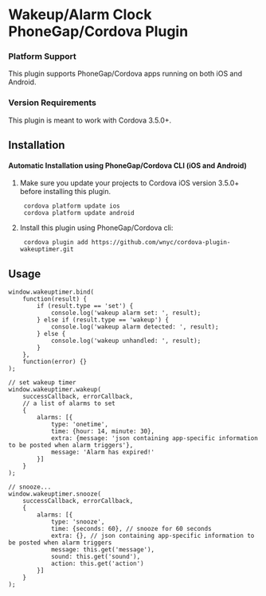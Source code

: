 # Wakeup/Alarm Clock PhoneGap/Cordova Plugin

### Platform Support

This plugin supports PhoneGap/Cordova apps running on both iOS and Android.

### Version Requirements

This plugin is meant to work with Cordova 3.5.0+.

## Installation

#### Automatic Installation using PhoneGap/Cordova CLI (iOS and Android)
1. Make sure you update your projects to Cordova iOS version 3.5.0+ before installing this plugin.

        cordova platform update ios
        cordova platform update android

2. Install this plugin using PhoneGap/Cordova cli:

        cordova plugin add https://github.com/wnyc/cordova-plugin-wakeuptimer.git

## Usage

    window.wakeuptimer.bind(
        function(result) {
            if (result.type == 'set') {
                console.log('wakeup alarm set: ', result);
            } else if (result.type == 'wakeup') {
                console.log('wakeup alarm detected: ', result);
            } else {
                console.log('wakeup unhandled: ', result);
            }
        },
        function(error) {}
    );

    // set wakeup timer
    window.wakeuptimer.wakeup(
        successCallback, errorCallback,
        // a list of alarms to set
        {
            alarms: [{
                type: 'onetime',
                time: {hour: 14, minute: 30},
                extra: {message: 'json containing app-specific information to be posted when alarm triggers'},
                message: 'Alarm has expired!'
            }]
        }
    );

    // snooze...
    window.wakeuptimer.snooze(
        successCallback, errorCallback,
        {
            alarms: [{
                type: 'snooze',
                time: {seconds: 60}, // snooze for 60 seconds
                extra: {}, // json containing app-specific information to be posted when alarm triggers
                message: this.get('message'),
                sound: this.get('sound'),
                action: this.get('action')
            }]
        }
    );
